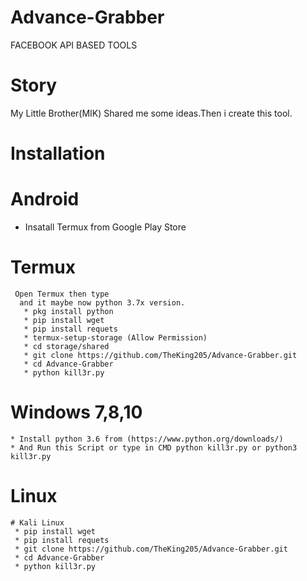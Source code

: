 # Advance-Grabber
FACEBOOK API BASED TOOLS

# Story 
My Little Brother(MIK) Shared me some ideas.Then i create this tool.

# Installation

# Android
   * Insatall Termux from Google Play Store
   # Termux 
     Open Termux then type
      and it maybe now python 3.7x version.
       * pkg install python 
       * pip install wget
       * pip install requets
       * termux-setup-storage (Allow Permission)
       * cd storage/shared
       * git clone https://github.com/TheKing205/Advance-Grabber.git
       * cd Advance-Grabber
       * python kill3r.py 
    
   # Windows 7,8,10
    * Install python 3.6 from (https://www.python.org/downloads/)
    * And Run this Script or type in CMD python kill3r.py or python3 kill3r.py
    
   # Linux
    # Kali Linux
     * pip install wget
     * pip install requets
     * git clone https://github.com/TheKing205/Advance-Grabber.git
     * cd Advance-Grabber
     * python kill3r.py
